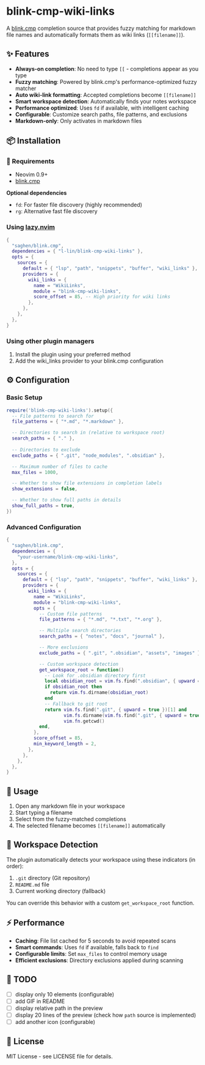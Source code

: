 # blink-cmp-wiki-links

A [blink.cmp](https://github.com/Saghen/blink.cmp) completion source that provides fuzzy matching for markdown file names and automatically formats them as wiki links (`[[filename]]`).

## ✨ Features

- **Always-on completion**: No need to type `[[` - completions appear as you type
- **Fuzzy matching**: Powered by blink.cmp's performance-optimized fuzzy matcher  
- **Auto wiki-link formatting**: Accepted completions become `[[filename]]`
- **Smart workspace detection**: Automatically finds your notes workspace
- **Performance optimized**: Uses `fd` if available, with intelligent caching
- **Configurable**: Customize search paths, file patterns, and exclusions
- **Markdown-only**: Only activates in markdown files

## 📦 Installation
### 📝 Requirements

- Neovim 0.9+
- [blink.cmp](https://github.com/Saghen/blink.cmp)

__Optional dependencies__

- `fd`: For faster file discovery (highly recommended)
- `rg`: Alternative fast file discovery


### Using [lazy.nvim](https://github.com/folke/lazy.nvim)

```lua
{
  "saghen/blink.cmp",
  dependencies = { "l-lin/blink-cmp-wiki-links" },
  opts = {
    sources = {
      default = { "lsp", "path", "snippets", "buffer", "wiki_links" },
      providers = {
        wiki_links = {
          name = "WikiLinks",
          module = "blink-cmp-wiki-links",
          score_offset = 85, -- High priority for wiki links
        },
      },
    },
  },
}
```

### Using other plugin managers

1. Install the plugin using your preferred method
2. Add the wiki_links provider to your blink.cmp configuration

## ⚙️ Configuration

### Basic Setup

```lua
require('blink-cmp-wiki-links').setup({
  -- File patterns to search for
  file_patterns = { "*.md", "*.markdown" },

  -- Directories to search in (relative to workspace root)
  search_paths = { "." },
 
  -- Directories to exclude
  exclude_paths = { ".git", "node_modules", ".obsidian" },

  -- Maximum number of files to cache
  max_files = 1000,

  -- Whether to show file extensions in completion labels
  show_extensions = false,

  -- Whether to show full paths in details
  show_full_paths = true,
})
```

### Advanced Configuration

```lua
{
  "saghen/blink.cmp",
  dependencies = {
    "your-username/blink-cmp-wiki-links",
  },
  opts = {
    sources = {
      default = { "lsp", "path", "snippets", "buffer", "wiki_links" },
      providers = {
        wiki_links = {
          name = "WikiLinks",
          module = "blink-cmp-wiki-links",
          opts = {
            -- Custom file patterns
            file_patterns = { "*.md", "*.txt", "*.org" },

            -- Multiple search directories
            search_paths = { "notes", "docs", "journal" },

            -- More exclusions
            exclude_paths = { ".git", ".obsidian", "assets", "images" },

            -- Custom workspace detection
            get_workspace_root = function()
              -- Look for .obsidian directory first
              local obsidian_root = vim.fs.find(".obsidian", { upward = true })[1]
              if obsidian_root then
                return vim.fs.dirname(obsidian_root)
              end
              -- Fallback to git root
              return vim.fs.find(".git", { upward = true })[1] and 
                     vim.fs.dirname(vim.fs.find(".git", { upward = true })[1]) or
                     vim.fn.getcwd()
            end,
          },
          score_offset = 85,
          min_keyword_length = 2,
        },
      },
    },
  },
}
```

## 🚀 Usage

1. Open any markdown file in your workspace
2. Start typing a filename
3. Select from the fuzzy-matched completions
4. The selected filename becomes `[[filename]]` automatically

## 🔧 Workspace Detection

The plugin automatically detects your workspace using these indicators (in order):

1. `.git` directory (Git repository)
2. `README.md` file
3. Current working directory (fallback)

You can override this behavior with a custom `get_workspace_root` function.

## ⚡ Performance

- **Caching**: File list cached for 5 seconds to avoid repeated scans
- **Smart commands**: Uses `fd` if available, falls back to `find`
- **Configurable limits**: Set `max_files` to control memory usage
- **Efficient exclusions**: Directory exclusions applied during scanning

## 📃 TODO

- [ ] display only 10 elements (configurable)
- [ ] add GIF in README
- [ ] display relative path in the preview
- [ ] display 20 lines of the preview (check how `path` source is implemented)
- [ ] add another icon (configurable)

## 📄 License

MIT License - see LICENSE file for details.

